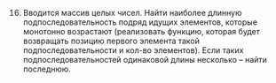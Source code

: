 16. Вводится массив целых чисел. Найти наиболее длинную подпоследовательность подряд идущих элементов, которые монотонно возрастают (реализовать функцию, которая будет возвращать позицию первого элемента такой подпоследовательности и кол-во элементов). Если таких подпоследовательностей одинаковой длины несколько – найти последнюю.
